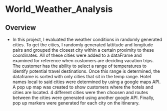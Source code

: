 # World_Weather_Analysis

## Overview
  * In this project, I evaluated the weather conditions in randomly generated cities. To get the cities, I randomly generated lattitude and longitude pairs and grouped the closest city within a certain proximity to these coordinates. All of these cities were added to a dataFrame and examined for reference when customers are deciding vacation trips. The customer has the ability to select a range of temperatures to identify potential travel destinations. Once this range is determined, the dataframe is sorted with only cities that sit in the temp range. Hotel names local to said cities were determined by using a google maps API. A pop up map was created to show customers where the hotels and cities are located. 4 different cities were then choosen and routes between the cities were generated using another google API. Finally, pop up markers were generated for each city on the itinerary. 
